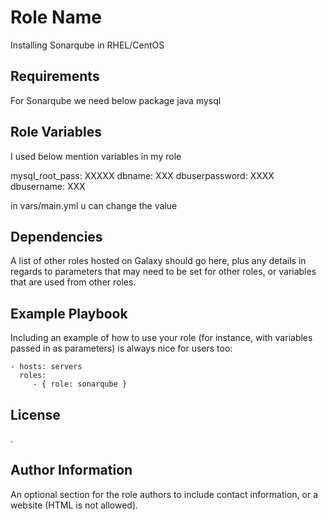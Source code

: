 Role Name
=========

Installing Sonarqube in RHEL/CentOS

Requirements
------------
For Sonarqube we need below package
java
mysql

Role Variables
--------------
I used below mention variables in my role

mysql_root_pass: XXXXX
dbname: XXX
dbuserpassword: XXXX
dbusername: XXX

in vars/main.yml u can change the value

Dependencies
------------

A list of other roles hosted on Galaxy should go here, plus any details in regards to parameters that may need to be set for other roles, or variables that are used from other roles.

Example Playbook
----------------

Including an example of how to use your role (for instance, with variables passed in as parameters) is always nice for users too:

    - hosts: servers
      roles:
         - { role: sonarqube }

License
-------
.

Author Information
------------------

An optional section for the role authors to include contact information, or a website (HTML is not allowed).
